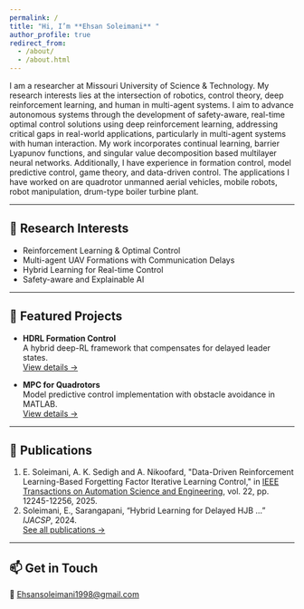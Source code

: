 ```yaml
---
permalink: /
title: "Hi, I’m **Ehsan Soleimani** "
author_profile: true
redirect_from: 
  - /about/
  - /about.html
---
```



I am a researcher at Missouri University of Science & Technology. My research interests lies at the intersection of robotics, control theory, deep reinforcement learning, and human in multi-agent systems. I aim to advance autonomous systems through the development of safety-aware, real-time optimal control solutions using deep reinforcement learning, addressing critical gaps in real-world applications, particularly in multi-agent systems with human interaction. My work incorporates continual learning, barrier Lyapunov functions, and singular value decomposition based multilayer neural networks. 
Additionally, I have experience in formation control, model predictive control, game theory, and data-driven control. The applications I have worked on are quadrotor unmanned aerial vehicles, mobile robots, robot manipulation, drum-type boiler turbine plant.

---

## 🔭 Research Interests

- Reinforcement Learning & Optimal Control  
- Multi-agent UAV Formations with Communication Delays  
- Hybrid Learning for Real-time Control  
- Safety-aware and Explainable AI  

---

## 🚀 Featured Projects

- **HDRL Formation Control**  
  A hybrid deep-RL framework that compensates for delayed leader states.  
  [View details →](/portfolio/uav-formation)

- **MPC for Quadrotors**  
  Model predictive control implementation with obstacle avoidance in MATLAB.  
  [View details →](/portfolio/mpc-quadrotor)

---

## 📄 Publications

1. E. Soleimani, A. K. Sedigh and A. Nikoofard, "Data-Driven Reinforcement Learning-Based Forgetting Factor Iterative Learning Control," in [IEEE Transactions on Automation Science and Engineering](https://ieeexplore.ieee.org/abstract/document/10879362), vol. 22, pp. 12245-12256, 2025.
2. Soleimani, E., Sarangapani, “Hybrid Learning for Delayed HJB …” *IJACSP*, 2024.  
[See all publications →](/publications)

---

## 📫 Get in Touch

 📧 Ehsansoleimani1998@gmail.com
